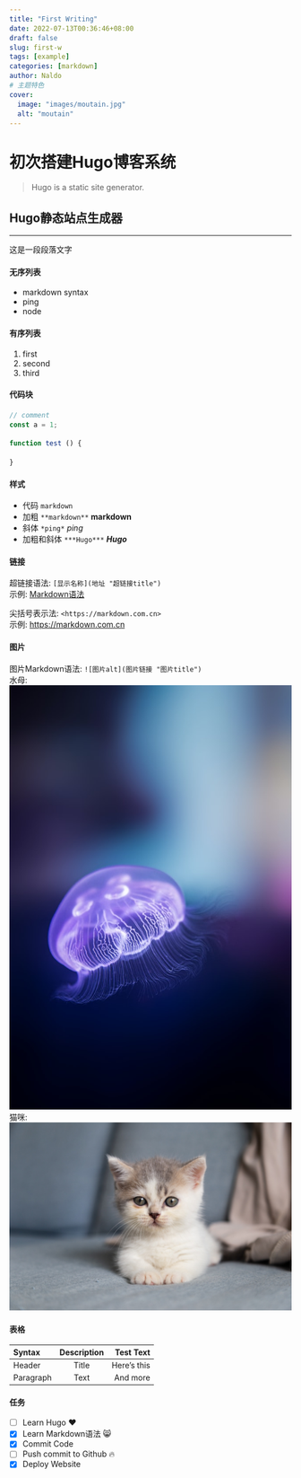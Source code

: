 ```yaml
---
title: "First Writing"
date: 2022-07-13T00:36:46+08:00
draft: false
slug: first-w
tags: [example]
categories: [markdown]
author: Naldo
# 主题特色
cover:
  image: "images/moutain.jpg"
  alt: "moutain"
---
```


# 初次搭建Hugo博客系统

> Hugo is a static site generator.

## Hugo静态站点生成器
---

这是一段段落文字

#### 无序列表

- markdown syntax
- ping
- node

#### 有序列表
1. first
2. second
3. third

#### 代码块
```javascript
// comment
const a = 1;

function test () {

}
```
#### 样式
- 代码 `markdown`
- 加粗 `**markdown**` **markdown**
- 斜体 `*ping*` *ping*
- 加粗和斜体 `***Hugo***` ___Hugo___

#### 链接

超链接语法: `[显示名称](地址 "超链接title")`  
示例: [Markdown语法](https://markdown.com.cn "markdown.com.cn")

尖括号表示法: `<https://markdown.com.cn>`  
示例: <https://markdown.com.cn>

#### 图片

图片Markdown语法: `![图片alt](图片链接 "图片title")`  
水母:
![水母](images/jellyfish.jpg)
猫咪:
![猫咪](images/cat1.avif)

#### 表格

| Syntax    | Description | Test Text   |
|:----------|:-----------:|------------:|
| Header    | Title       | Here’s this |
| Paragraph | Text        | And more    |

#### 任务
- [ ] Learn Hugo ❤️
- [x] Learn Markdown语法 😸
- [x] Commit Code
- [ ] Push commit to Github 🔥
- [x] Deploy Website